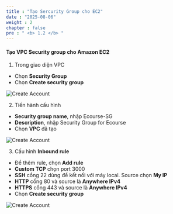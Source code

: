 ```yaml
---
title : "Tạo Sercurity Group cho EC2"
date : "2025-08-06"
weight : 2
chapter : false
pre : " <b> 1.2 </b> "
---
```



#### Tạo VPC Security group cho Amazon EC2
1. Trong giao diện VPC
- Chọn **Security Group**
- Chọn **Create security group**

![Create Account](/NestJS-AWS-workshop/images/1/SG.png)

2. Tiến hành cấu hình
- **Security group name**, nhập Ecourse-SG
- **Description**, nhập Security Group for Ecourse
- Chọn **VPC** đã tạo

![Create Account](/NestJS-AWS-workshop/images/1/SG2.PNG)

3. Cấu hình **Inbound rule**
- Để thêm rule, chọn **Add rule**
- **Custom TCP** chọn port 3000
- **SSH** cổng 22 dùng để kết nối với máy local. Source chọn **My IP**
- **HTTP** cổng 80 và source là **Anywhere IPv4**
- **HTTPS** cổng 443 và source là **Anywhere IPv4**
- Chọn **Create security group**

![Create Account](/NestJS-AWS-workshop/images/1/SG1.PNG)
